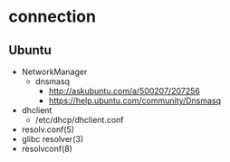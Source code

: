 # connection

## Ubuntu

- NetworkManager
  - dnsmasq
    - http://askubuntu.com/a/500207/207256
    - https://help.ubuntu.com/community/Dnsmasq
- dhclient
  - /etc/dhcp/dhclient.conf
- resolv.conf(5)
- glibc resolver(3)
- resolvconf(8)

